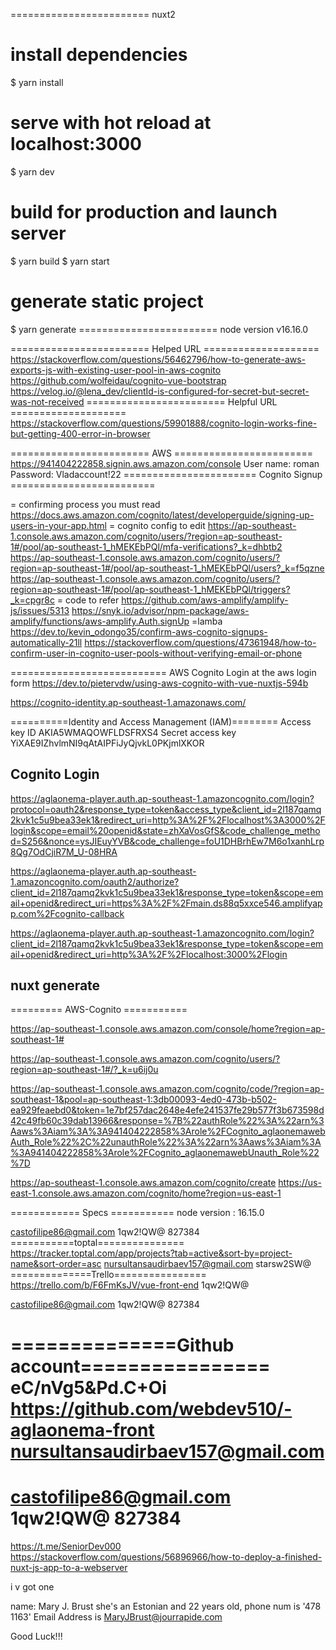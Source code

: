 ======================== nuxt2

# install dependencies
$ yarn install

# serve with hot reload at localhost:3000
$ yarn dev

# build for production and launch server
$ yarn build
$ yarn start

# generate static project
$ yarn generate
======================== node version
v16.16.0

======================== Helped URL ====================
https://stackoverflow.com/questions/56462796/how-to-generate-aws-exports-js-with-existing-user-pool-in-aws-cognito
https://github.com/wolfeidau/cognito-vue-bootstrap
https://velog.io/@lena_dev/clientId-is-configured-for-secret-but-secret-was-not-received
======================== Helpful URL ====================
https://stackoverflow.com/questions/59901888/cognito-login-works-fine-but-getting-400-error-in-browser


======================== AWS ========================
https://941404222858.signin.aws.amazon.com/console
User name: roman
Password: Vladaccount!22
======================= Cognito Signup =========================

= confirming process you must read
https://docs.aws.amazon.com/cognito/latest/developerguide/signing-up-users-in-your-app.html
= cognito config to edit
https://ap-southeast-1.console.aws.amazon.com/cognito/users/?region=ap-southeast-1#/pool/ap-southeast-1_hMEKEbPQl/mfa-verifications?_k=dhbtb2
https://ap-southeast-1.console.aws.amazon.com/cognito/users/?region=ap-southeast-1#/pool/ap-southeast-1_hMEKEbPQl/users?_k=f5qzne
https://ap-southeast-1.console.aws.amazon.com/cognito/users/?region=ap-southeast-1#/pool/ap-southeast-1_hMEKEbPQl/triggers?_k=cpgr8c
= code to refer
https://github.com/aws-amplify/amplify-js/issues/5313
https://snyk.io/advisor/npm-package/aws-amplify/functions/aws-amplify.Auth.signUp
=lamba
https://dev.to/kevin_odongo35/confirm-aws-cognito-signups-automatically-21ll
https://stackoverflow.com/questions/47361948/how-to-confirm-user-in-cognito-user-pools-without-verifying-email-or-phone

=========================== AWS Cognito Login at the aws login form
https://dev.to/pietervdw/using-aws-cognito-with-vue-nuxtjs-594b









https://cognito-identity.ap-southeast-1.amazonaws.com/





==========Identity and Access Management (IAM)========
Access key ID
AKIA5WMAQOWFLDSFRXS4
Secret access key
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

## Cognito Login

https://aglaonema-player.auth.ap-southeast-1.amazoncognito.com/login?protocol=oauth2&response_type=token&access_type&client_id=2l187qamq2kvk1c5u9bea33ek1&redirect_uri=http%3A%2F%2Flocalhost%3A3000%2Flogin&scope=email%20openid&state=zhXaVosGfS&code_challenge_method=S256&nonce=ysJIEuyYVB&code_challenge=foU1DHBrhEw7M6o1xanhLrp8Qg7OdCjiR7M_U-08HRA



https://aglaonema-player.auth.ap-southeast-1.amazoncognito.com/oauth2/authorize?client_id=2l187qamq2kvk1c5u9bea33ek1&response_type=token&scope=email+openid&redirect_uri=https%3A%2F%2Fmain.ds88q5xxce546.amplifyapp.com%2Fcognito-callback


https://aglaonema-player.auth.ap-southeast-1.amazoncognito.com/login?client_id=2l187qamq2kvk1c5u9bea33ek1&response_type=token&scope=email+openid&redirect_uri=http%3A%2F%2Flocalhost:3000%2Flogin





## nuxt generate


========= AWS-Cognito ===========



https://ap-southeast-1.console.aws.amazon.com/console/home?region=ap-southeast-1#

https://ap-southeast-1.console.aws.amazon.com/cognito/users/?region=ap-southeast-1#/?_k=u6ij0u


https://ap-southeast-1.console.aws.amazon.com/cognito/code/?region=ap-southeast-1&pool=ap-southeast-1:3db00093-4ed0-473b-b502-ea929feaebd0&token=1e7bf257dac2648e4efe241537fe29b577f3b673598d42c49fb60c39dab13966&response=%7B%22authRole%22%3A%22arn%3Aaws%3Aiam%3A%3A941404222858%3Arole%2FCognito_aglaonemawebAuth_Role%22%2C%22unauthRole%22%3A%22arn%3Aaws%3Aiam%3A%3A941404222858%3Arole%2FCognito_aglaonemawebUnauth_Role%22%7D

https://ap-southeast-1.console.aws.amazon.com/cognito/create
https://us-east-1.console.aws.amazon.com/cognito/home?region=us-east-1


============ Specs ===========
node version : 16.15.0

castofilipe86@gmail.com
1qw2!QW@
827384
===========toptal===============
https://tracker.toptal.com/app/projects?tab=active&sort-by=project-name&sort-order=asc
nursultansaudirbaev157@gmail.com
starsw2SW@
==============Trello================
https://trello.com/b/F6FmKsJV/vue-front-end
1qw2!QW@

castofilipe86@gmail.com
1qw2!QW@
827384

==============Github account================
eC/nVg5&Pd.C+Oi
https://github.com/webdev510/-aglaonema-front
nursultansaudirbaev157@gmail.com
============================================
castofilipe86@gmail.com
1qw2!QW@
827384
===========================
https://t.me/SeniorDev000
https://stackoverflow.com/questions/56896966/how-to-deploy-a-finished-nuxt-js-app-to-a-webserver


i v got one

name: Mary J. Brust
she's an Estonian and 22 years old, phone num is '478 1163'
Email Address is MaryJBrust@jourrapide.com

Good Luck!!!